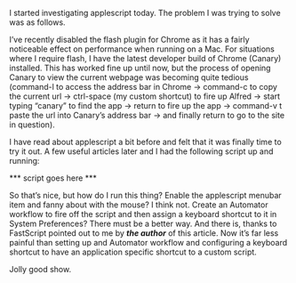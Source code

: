 I started investigating applescript today. The problem I was trying to solve was as follows. 

I’ve recently disabled the flash plugin for Chrome as it has a fairly noticeable effect on performance when running on a Mac. For situations where I require flash, I have the latest developer build of Chrome (Canary) installed. This has worked fine up until now, but the process of opening Canary to view the current webpage was becoming quite tedious (command-l to access the address bar in Chrome -> command-c to copy the current url -> ctrl-space (my custom shortcut) to fire up Alfred -> start typing “canary” to find the app -> return to fire up the app -> command-v t paste the url into Canary’s address bar -> and finally return to go to the site in question). 

I have read about applescript a bit before and felt that it was finally time to try it out. A few useful articles later and I had the following script up and running:

*** script goes here ***

So that’s nice, but how do I run this thing? Enable the applescript menubar item and fanny about with the mouse? I think not. Create an Automator workflow to fire off the script and then assign a keyboard shortcut to it in System Preferences? There must be a better way. And there is, thanks to FastScript pointed out to me by ***the author*** of this article. Now it’s far less painful than setting up and Automator workflow and configuring a keyboard shortcut to have an application specific shortcut to a custom script. 

Jolly good show.